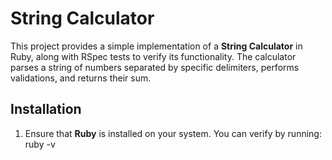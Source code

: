  # String Calculator

This project provides a simple implementation of a **String Calculator** in Ruby, along with RSpec tests to verify its functionality. The calculator parses a string of numbers separated by specific delimiters, performs validations, and returns their sum.


## Installation

1. Ensure that **Ruby** is installed on your system. You can verify by running:
   ruby -v
